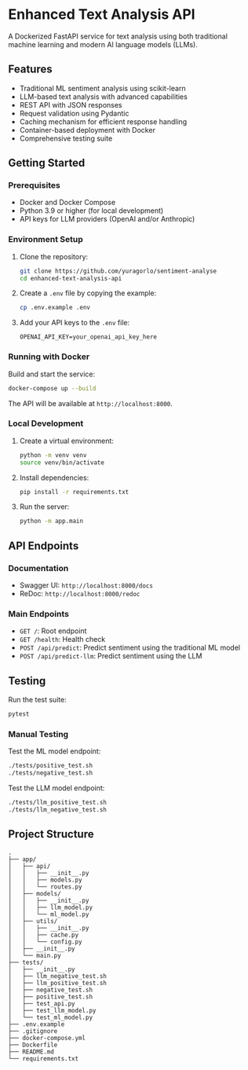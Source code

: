 # Enhanced Text Analysis API

A Dockerized FastAPI service for text analysis using both traditional machine learning and modern AI language models (LLMs).

## Features

- Traditional ML sentiment analysis using scikit-learn
- LLM-based text analysis with advanced capabilities
- REST API with JSON responses
- Request validation using Pydantic
- Caching mechanism for efficient response handling
- Container-based deployment with Docker
- Comprehensive testing suite

## Getting Started

### Prerequisites

- Docker and Docker Compose
- Python 3.9 or higher (for local development)
- API keys for LLM providers (OpenAI and/or Anthropic)

### Environment Setup

1. Clone the repository:
   ```bash
   git clone https://github.com/yuragorlo/sentiment-analyse
   cd enhanced-text-analysis-api
   ```

2. Create a `.env` file by copying the example:
   ```bash
   cp .env.example .env
   ```

3. Add your API keys to the `.env` file:
   ```
   OPENAI_API_KEY=your_openai_api_key_here
   ```

### Running with Docker

Build and start the service:

```bash
docker-compose up --build
```

The API will be available at `http://localhost:8000`.

### Local Development

1. Create a virtual environment:
   ```bash
   python -m venv venv
   source venv/bin/activate
   ```

2. Install dependencies:
   ```bash
   pip install -r requirements.txt
   ```

3. Run the server:
   ```bash
   python -m app.main
   ```

## API Endpoints

### Documentation

- Swagger UI: `http://localhost:8000/docs`
- ReDoc: `http://localhost:8000/redoc`

### Main Endpoints

- `GET /`: Root endpoint
- `GET /health`: Health check
- `POST /api/predict`: Predict sentiment using the traditional ML model
- `POST /api/predict-llm`: Predict sentiment using the LLM

## Testing

Run the test suite:

```bash
pytest
```

### Manual Testing

Test the ML model endpoint:
```bash
./tests/positive_test.sh
./tests/negative_test.sh
```

Test the LLM model endpoint:
```bash
./tests/llm_positive_test.sh
./tests/llm_negative_test.sh
```

## Project Structure

```
.
├── app/
│   ├── api/
│   │   ├── __init__.py
│   │   ├── models.py
│   │   └── routes.py
│   ├── models/
│   │   ├── __init__.py
│   │   ├── llm_model.py
│   │   └── ml_model.py
│   ├── utils/
│   │   ├── __init__.py
│   │   ├── cache.py
│   │   └── config.py
│   ├── __init__.py
│   └── main.py
├── tests/
│   ├── __init__.py
│   ├── llm_negative_test.sh
│   ├── llm_positive_test.sh
│   ├── negative_test.sh
│   ├── positive_test.sh
│   ├── test_api.py
│   ├── test_llm_model.py
│   └── test_ml_model.py
├── .env.example
├── .gitignore
├── docker-compose.yml
├── Dockerfile
├── README.md
└── requirements.txt
```